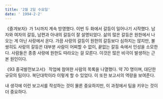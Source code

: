 ```yaml
---
title: '2월 2일 수요일'
date: ' 1994-2-2'
---
```

《즐겨보자》가 1시까지 계속 방영했다. 이번 두 화에서 갈등이 일어나기 시작했다. 남자와 여자의 갈등, 남편과 아내의 갈등이 잘 설명되었다. 삶의 많은 갈등은 원한에서 나오는 게 아닌 사랑에서 온다. 가끔 사랑의 갈등이 원한의 갈등보다 심하지는 않지만, 불쌍히도 사랑의 갈등은 대부분 사람이 어찌할 수 없이, 끝없는 갈등 속에서 인성을 소모한다. 사람들은 종종 사랑에 원한도 따라오는 걸 모른다. 이것은 많은 비극이 발생하는 근본 원인이다.

《93 중국발전보고서》 작업에 참여한 사람의 목록을 나열했다. 약 70 명이며, 대단한 규모의 팀이다. 복단대학이라 이렇게 할 수 있었다. 이 또한 보고서의 역량을 보여준다.

내 생각에 이런 보고서를 작성하는 것이 물론 중요하지만, 이 과정에서 팀을 키우는 것이 더 중요하다.
